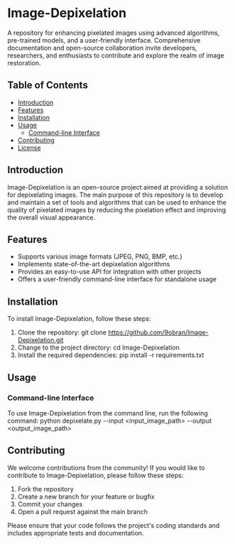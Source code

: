 # Image-Depixelation
A repository for enhancing pixelated images using advanced algorithms, pre-trained models, and a user-friendly interface. Comprehensive documentation and open-source collaboration invite developers, researchers, and enthusiasts to contribute and explore the realm of image restoration.

## Table of Contents
- [Introduction](#introduction)
- [Features](#features)
- [Installation](#installation)
- [Usage](#usage)
  - [Command-line Interface](#command-line-interface)
- [Contributing](#contributing)
- [License](#license)

## Introduction

Image-Depixelation is an open-source project aimed at providing a solution for depixelating images. The main purpose of this repository is to develop and maintain a set of tools and algorithms that can be used to enhance the quality of pixelated images by reducing the pixelation effect and improving the overall visual appearance.

## Features
- Supports various image formats (JPEG, PNG, BMP, etc.)
- Implements state-of-the-art depixelation algorithms
- Provides an easy-to-use API for integration with other projects
- Offers a user-friendly command-line interface for standalone usage

## Installation
To install Image-Depixelation, follow these steps:
1. Clone the repository:
git clone https://github.com/9obran/Image-Depixelation.git
2. Change to the project directory:
cd Image-Depixelation
3. Install the required dependencies:
pip install -r requirements.txt

## Usage

### Command-line Interface
To use Image-Depixelation from the command line, run the following command:
python depixelate.py --input <input_image_path> --output <output_image_path>



## Contributing
We welcome contributions from the community! If you would like to contribute to Image-Depixelation, please follow these steps:
1. Fork the repository
2. Create a new branch for your feature or bugfix
3. Commit your changes
4. Open a pull request against the main branch

Please ensure that your code follows the project's coding standards and includes appropriate tests and documentation.

